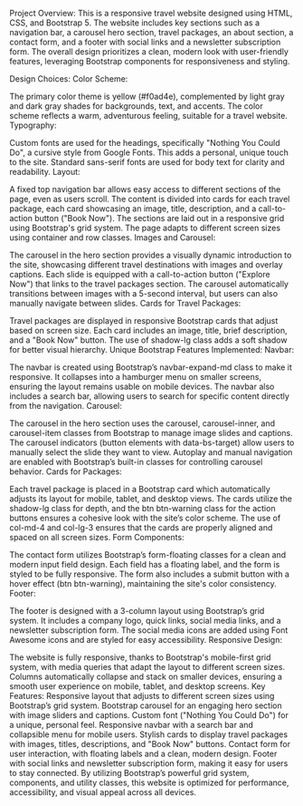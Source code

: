 Project Overview:
This is a responsive travel website designed using HTML, CSS, and Bootstrap 5. The website includes key sections such as a navigation bar, a carousel hero section, travel packages, an about section, a contact form, and a footer with social links and a newsletter subscription form. The overall design prioritizes a clean, modern look with user-friendly features, leveraging Bootstrap components for responsiveness and styling.

Design Choices:
Color Scheme:

The primary color theme is yellow (#f0ad4e), complemented by light gray and dark gray shades for backgrounds, text, and accents. The color scheme reflects a warm, adventurous feeling, suitable for a travel website.
Typography:

Custom fonts are used for the headings, specifically "Nothing You Could Do", a cursive style from Google Fonts. This adds a personal, unique touch to the site. Standard sans-serif fonts are used for body text for clarity and readability.
Layout:

A fixed top navigation bar allows easy access to different sections of the page, even as users scroll.
The content is divided into cards for each travel package, each card showcasing an image, title, description, and a call-to-action button ("Book Now").
The sections are laid out in a responsive grid using Bootstrap's grid system. The page adapts to different screen sizes using container and row classes.
Images and Carousel:

The carousel in the hero section provides a visually dynamic introduction to the site, showcasing different travel destinations with images and overlay captions. Each slide is equipped with a call-to-action button ("Explore Now") that links to the travel packages section.
The carousel automatically transitions between images with a 5-second interval, but users can also manually navigate between slides.
Cards for Travel Packages:

Travel packages are displayed in responsive Bootstrap cards that adjust based on screen size. Each card includes an image, title, brief description, and a "Book Now" button. The use of shadow-lg class adds a soft shadow for better visual hierarchy.
Unique Bootstrap Features Implemented:
Navbar:

The navbar is created using Bootstrap’s navbar-expand-md class to make it responsive. It collapses into a hamburger menu on smaller screens, ensuring the layout remains usable on mobile devices.
The navbar also includes a search bar, allowing users to search for specific content directly from the navigation.
Carousel:

The carousel in the hero section uses the carousel, carousel-inner, and carousel-item classes from Bootstrap to manage image slides and captions.
The carousel indicators (button elements with data-bs-target) allow users to manually select the slide they want to view.
Autoplay and manual navigation are enabled with Bootstrap’s built-in classes for controlling carousel behavior.
Cards for Packages:

Each travel package is placed in a Bootstrap card which automatically adjusts its layout for mobile, tablet, and desktop views. The cards utilize the shadow-lg class for depth, and the btn btn-warning class for the action buttons ensures a cohesive look with the site’s color scheme.
The use of col-md-4 and col-lg-3 ensures that the cards are properly aligned and spaced on all screen sizes.
Form Components:

The contact form utilizes Bootstrap’s form-floating classes for a clean and modern input field design. Each field has a floating label, and the form is styled to be fully responsive.
The form also includes a submit button with a hover effect (btn btn-warning), maintaining the site's color consistency.
Footer:

The footer is designed with a 3-column layout using Bootstrap’s grid system. It includes a company logo, quick links, social media links, and a newsletter subscription form.
The social media icons are added using Font Awesome icons and are styled for easy accessibility.
Responsive Design:

The website is fully responsive, thanks to Bootstrap's mobile-first grid system, with media queries that adapt the layout to different screen sizes.
Columns automatically collapse and stack on smaller devices, ensuring a smooth user experience on mobile, tablet, and desktop screens.
Key Features:
Responsive layout that adjusts to different screen sizes using Bootstrap’s grid system.
Bootstrap carousel for an engaging hero section with image sliders and captions.
Custom font ("Nothing You Could Do") for a unique, personal feel.
Responsive navbar with a search bar and collapsible menu for mobile users.
Stylish cards to display travel packages with images, titles, descriptions, and "Book Now" buttons.
Contact form for user interaction, with floating labels and a clean, modern design.
Footer with social links and newsletter subscription form, making it easy for users to stay connected.
By utilizing Bootstrap’s powerful grid system, components, and utility classes, this website is optimized for performance, accessibility, and visual appeal across all devices.
